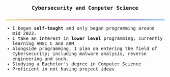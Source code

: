 <samp>
  <h3 align=center> Cybersecurity and Computer Science</h3>
  <p align="center">
    <img src="rainbowBar.png">
  </p>

  <ul>
    <li> I began <strong>self-taught</strong> and only began programming around mid 2023. </li>
    <li> I take an interest in <strong>lower level</strong> programming, currently learning ANSI C and ARM</li>
    <li> Alongside programming, I plan on entering the field of Cybersecurity; including malware analysis, reverse engineering and such. </li>
    <li> Studying a Bachelor's degree in Computer Science </li>
    <li> Proficient in not having project ideas</li>
  </ul>
</samp>
